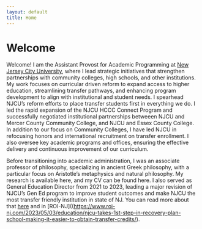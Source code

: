 ```yaml
---
layout: default
title: Home
---
```


# Welcome 

Welcome! I am the Assistant Provost for Academic Programming at [New Jersey City University](www.njcu.edu), where I lead strategic initiatives that strengthen partnerships with community colleges, high schools, and other institutions. My work focuses on curricular driven reform to expand access to higher education, streamlining transfer pathways, and enhancing program development to align with institutional and student needs. I spearhead NJCU’s reform efforts to place transfer students first in everything we do. I led the rapid expansion of the NJCU HCCC Connect Program and successfully negotiated institutional partnerships betweeen NJCU and Mercer County Community College, and NJCU and Essex County College. In addition to our focus on Community Colleges, I have led NJCU in refocusing honors and international recruitment on transfer enrollment. I also oversee key academic programs and offices, ensuring the effective delivery and continuous improvement of our curriculum.

Before transitioning into academic administration, I was an associate professor of philosophy, specializing in ancient Greek philosophy, with a particular focus on Aristotle’s metaphysics and natural philosophy. My research is available here, and my CV can be found here. I also served as General Education Director from 2021 to 2023, leading a major revision of NJCU’s Gen Ed program to improve student outcomes and make NJCU the most transfer friendly institution in state of NJ. You can read more about that [here](GE.pdf) and in [ROI-NJ]((https://www.roi-nj.com/2023/05/03/education/njcu-takes-1st-step-in-recovery-plan-school-making-it-easier-to-obtain-transfer-credits/).














